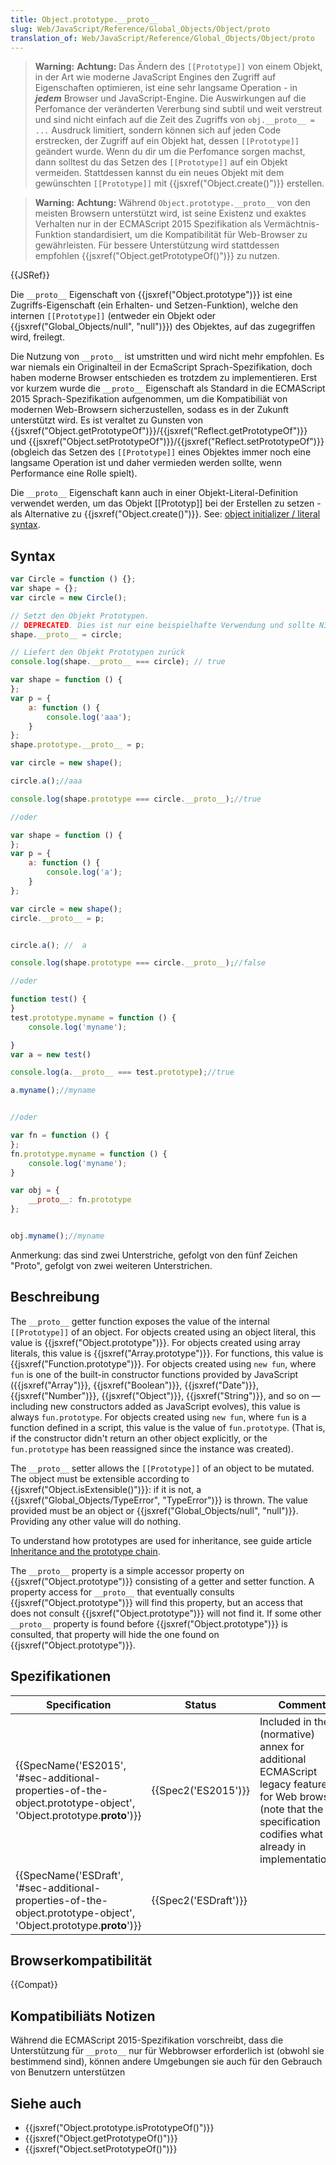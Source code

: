 ```yaml
---
title: Object.prototype.__proto__
slug: Web/JavaScript/Reference/Global_Objects/Object/proto
translation_of: Web/JavaScript/Reference/Global_Objects/Object/proto
---
```

> **Warning:** **Achtung:** Das Ändern des `[[Prototype]]` von einem Objekt, in der Art wie moderne JavaScript Engines den Zugriff auf Eigenschaften optimieren, ist eine sehr langsame Operation - in **_jedem_** Browser und JavaScript-Engine. Die Auswirkungen auf die Perfomance der veränderten Vererbung sind subtil und weit verstreut und sind nicht einfach auf die Zeit des Zugriffs von `obj.__proto__ = ...` Ausdruck limitiert, sondern können sich auf jeden Code erstrecken, der Zugriff auf ein Objekt hat, dessen `[[Prototype]]` geändert wurde. Wenn du dir um die Perfomance sorgen machst, dann solltest du das Setzen des `[[Prototype]]` auf ein Objekt vermeiden. Stattdessen kannst du ein neues Objekt mit dem gewünschten `[[Prototype]]` mit {{jsxref("Object.create()")}} erstellen.

> **Warning:** **Achtung:** Während `Object.prototype.__proto__` von den meisten Browsern unterstützt wird, ist seine Existenz und exaktes Verhalten nur in der ECMAScript 2015 Spezifikation als Vermächtnis-Funktion standardisiert, um die Kompatibilität für Web-Browser zu gewährleisten. Für bessere Unterstützung wird stattdessen empfohlen {{jsxref("Object.getPrototypeOf()")}} zu nutzen.

{{JSRef}}

Die `__proto__` Eigenschaft von {{jsxref("Object.prototype")}} ist eine Zugriffs-Eigenschaft (ein Erhalten- und Setzen-Funktion), welche den internen `[[Prototype]]` (entweder ein Objekt oder {{jsxref("Global_Objects/null", "null")}}) des Objektes, auf das zugegriffen wird, freilegt.

Die Nutzung von `__proto__` ist umstritten und wird nicht mehr empfohlen. Es war niemals ein Originalteil in der EcmaScript Sprach-Spezifikation, doch haben moderne Browser entschieden es trotzdem zu implementieren. Erst vor kurzem wurde die `__proto__` Eigenschaft als Standard in die ECMAScript 2015 Sprach-Spezifikation aufgenommen, um die Kompatibiliät von modernen Web-Browsern sicherzustellen, sodass es in der Zukunft unterstützt wird. Es ist veraltet zu Gunsten von {{jsxref("Object.getPrototypeOf")}}/{{jsxref("Reflect.getPrototypeOf")}} und {{jsxref("Object.setPrototypeOf")}}/{{jsxref("Reflect.setPrototypeOf")}} (obgleich das Setzen des `[[Prototype]]` eines Objektes immer noch eine langsame Operation ist und daher vermieden werden sollte, wenn Performance eine Rolle spielt).

Die `__proto__` Eigenschaft kann auch in einer Objekt-Literal-Definition verwendet werden, um das Objekt \[\[Prototyp]] bei der Erstellen zu setzen - als Alternative zu {{jsxref("Object.create()")}}. See: [object initializer / literal syntax](/de/docs/Web/JavaScript/Reference/Operators/Object_initializer).

## Syntax

```js
var Circle = function () {};
var shape = {};
var circle = new Circle();

// Setzt den Objekt Prototypen.
// DEPRECATED. Dies ist nur eine beispielhafte Verwendung und sollte NICHT in produktivem Code verwendet werden.
shape.__proto__ = circle;

// Liefert den Objekt Prototypen zurück
console.log(shape.__proto__ === circle); // true
```

```js
var shape = function () {
};
var p = {
    a: function () {
        console.log('aaa');
    }
};
shape.prototype.__proto__ = p;

var circle = new shape();

circle.a();//aaa

console.log(shape.prototype === circle.__proto__);//true

//oder

var shape = function () {
};
var p = {
    a: function () {
        console.log('a');
    }
};

var circle = new shape();
circle.__proto__ = p;


circle.a(); //  a

console.log(shape.prototype === circle.__proto__);//false

//oder

function test() {
}
test.prototype.myname = function () {
    console.log('myname');

}
var a = new test()

console.log(a.__proto__ === test.prototype);//true

a.myname();//myname


//oder

var fn = function () {
};
fn.prototype.myname = function () {
    console.log('myname');
}

var obj = {
    __proto__: fn.prototype
};


obj.myname();//myname
```

Anmerkung: das sind zwei Unterstriche, gefolgt von den fünf Zeichen "Proto", gefolgt von zwei weiteren Unterstrichen.

## Beschreibung

The `__proto__` getter function exposes the value of the internal `[[Prototype]]` of an object. For objects created using an object literal, this value is {{jsxref("Object.prototype")}}. For objects created using array literals, this value is {{jsxref("Array.prototype")}}. For functions, this value is {{jsxref("Function.prototype")}}. For objects created using `new fun`, where `fun` is one of the built-in constructor functions provided by JavaScript ({{jsxref("Array")}}, {{jsxref("Boolean")}}, {{jsxref("Date")}}, {{jsxref("Number")}}, {{jsxref("Object")}}, {{jsxref("String")}}, and so on — including new constructors added as JavaScript evolves), this value is always `fun.prototype`. For objects created using `new fun`, where `fun` is a function defined in a script, this value is the value of `fun.prototype`. (That is, if the constructor didn't return an other object explicitly, or the `fun.prototype` has been reassigned since the instance was created).

The `__proto__` setter allows the `[[Prototype]]` of an object to be mutated. The object must be extensible according to {{jsxref("Object.isExtensible()")}}: if it is not, a {{jsxref("Global_Objects/TypeError", "TypeError")}} is thrown. The value provided must be an object or {{jsxref("Global_Objects/null", "null")}}. Providing any other value will do nothing.

To understand how prototypes are used for inheritance, see guide article [Inheritance and the prototype chain](/de/docs/Web/JavaScript/Guide/Inheritance_and_the_prototype_chain).

The `__proto__` property is a simple accessor property on {{jsxref("Object.prototype")}} consisting of a getter and setter function. A property access for `__proto__` that eventually consults {{jsxref("Object.prototype")}} will find this property, but an access that does not consult {{jsxref("Object.prototype")}} will not find it. If some other `__proto__` property is found before {{jsxref("Object.prototype")}} is consulted, that property will hide the one found on {{jsxref("Object.prototype")}}.

## Spezifikationen

| Specification                                                                                                                                            | Status                       | Comment                                                                                                                                                                 |
| -------------------------------------------------------------------------------------------------------------------------------------------------------- | ---------------------------- | ----------------------------------------------------------------------------------------------------------------------------------------------------------------------- |
| {{SpecName('ES2015', '#sec-additional-properties-of-the-object.prototype-object', 'Object.prototype.__proto__')}} | {{Spec2('ES2015')}}     | Included in the (normative) annex for additional ECMAScript legacy features for Web browsers (note that the specification codifies what is already in implementations). |
| {{SpecName('ESDraft', '#sec-additional-properties-of-the-object.prototype-object', 'Object.prototype.__proto__')}} | {{Spec2('ESDraft')}} |                                                                                                                                                                         |

## Browserkompatibilität

{{Compat}}

## Kompatibiliäts Notizen

Während die ECMAScript 2015-Spezifikation vorschreibt, dass die Unterstützung für `__proto__` nur für Webbrowser erforderlich ist (obwohl sie bestimmend sind), können andere Umgebungen sie auch für den Gebrauch von Benutzern unterstützen

## Siehe auch

- {{jsxref("Object.prototype.isPrototypeOf()")}}
- {{jsxref("Object.getPrototypeOf()")}}
- {{jsxref("Object.setPrototypeOf()")}}
